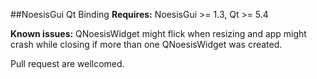 ##NoesisGui Qt Binding
**Requires:** NoesisGui >= 1.3, Qt >= 5.4

**Known issues:** QNoesisWidget might flick when resizing and app might crash while closing if more than one QNoesisWidget was created.

Pull request are wellcomed.
